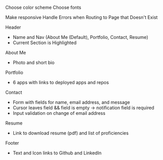 Choose color scheme
Choose fonts

Make responsive
Handle Errors when Routing to Page that Doesn't Exist

Header

- Name and Nav (About Me (Default), Portfolio, Contact, Resume)
- Current Section is Highlighted

About Me

- Photo and short bio

Portfolio

- 6 apps with links to deployed apps and repos

Contact

- Form with fields for name, email address, and message
- Cursor leaves field && field is empty -> notification field is required
- Input validation on change of email address

Resume

- Link to download resume (pdf) and list of proficiencies

Footer

- Text and Icon links to Github and LinkedIn
